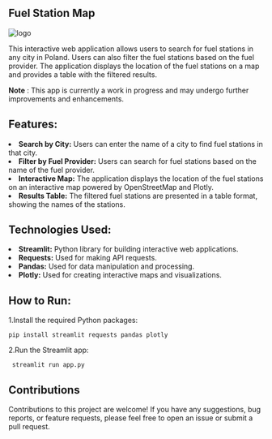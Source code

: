 ## Fuel Station Map

![logo](https://github.com/Wajola55/fuel-station-map/assets/118658753/222e14f6-ba58-45fd-9873-04e11b4bda5f)


This interactive web application allows users to search for fuel stations in any city in Poland. Users can also filter the fuel stations based on the fuel provider. The application displays the location of the fuel stations on a map and provides a table with the filtered results.

<b> Note</b> : This app is currently a work in progress and may undergo further improvements and enhancements.

## Features:

<li> <b>Search by City:</b> Users can enter the name of a city to find fuel stations in that city.
<li> <b>Filter by Fuel Provider:</b> Users can search for fuel stations based on the name of the fuel provider.
<li> <b>Interactive Map:</b> The application displays the location of the fuel stations on an interactive map powered by OpenStreetMap and Plotly.
<li> <b>Results Table:</b> The filtered fuel stations are presented in a table format, showing the names of the stations.

## Technologies Used:

<li> <b> Streamlit:</b> Python library for building interactive web applications.
<li> <b> Requests:</b> Used for making API requests.
<li> <b> Pandas:</b> Used for data manipulation and processing.
<li> <b> Plotly:</b> Used for creating interactive maps and visualizations.

## How to Run:
1.Install the required Python packages:

<code>pip install streamlit requests pandas plotly</code>

2.Run the Streamlit app:

<code> streamlit run app.py </code>

## Contributions

Contributions to this project are welcome! If you have any suggestions, bug reports, or feature requests, 
please feel free to open an issue or submit a pull request.
